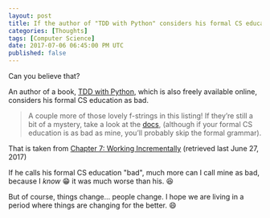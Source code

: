 ```yaml
---
layout: post
title: If the author of "TDD with Python" considers his formal CS education as "bad"...
categories: [Thoughts]
tags: [Computer Science]
date: 2017-07-06 06:45:00 PM UTC
published: false
---
```


<!-- July 7, 2017 02:45:00 AM Philippine Time -->


Can you believe that?

An author of a book, [TDD with Python,](https://www.obeythetestinggoat.com/book) which is also freely available online, considers his formal CS education as bad.

<!--more-->

> A couple more of those lovely f-strings in this listing! If they’re still a bit of a mystery, take a look at the [docs](https://docs.python.org/3/reference/lexical_analysis.html#f-strings), (although if your formal CS education is as bad as mine, you’ll probably skip the formal grammar).
	
That is taken from [Chapter 7: Working Incrementally](https://www.obeythetestinggoat.com/book/chapter_working_incrementally.html) (retrieved last June 27, 2017)

If he calls his formal CS education "bad", much more can I call mine as bad, because I _know_ :grin: it was much worse than his. :laughing:

But of course, things change... people change. I hope we are living in a period where things are changing for the better. :smile:
